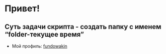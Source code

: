 # Привет! 
## Суть задачи скрипта - создать папку с именем “folder-текущее время”

+ Мой профиль:
[fundowakin](https://github.com/fundowakin)
